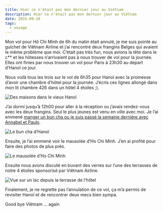 ```yaml
---
title: Hier ce n’était pas mon dernier jour au Viêtnam
description: Hier ce n’était pas mon dernier jour au Viêtnam
date: 2015-09-20
tags:
  - voyage
---
```


Mon vol pour Hô Chi Minh de 6h du matin était annulé, je me suis pointé au guichet de Viêtnam Airline et j’ai rencontré deux frangins Belges qui avaient le même problème que moi. C’était pas très fun, nous avions la tête dans le c\*\* et les hôtesses n’arrivaient pas à nous trouver de vol pour la journée. Elles ont finies par nous trouver un vol pour Paris à 23h30 au depart d’Hanoï ce jour.

Nous voilà tous les trois sur le vol de 6h35 pour Hanoï avec la promesse d’avoir une chambre d’hôtel pour la journée. J’écris ces lignes allongé dans mon lit chambre 426 dans un hôtel 4 étoiles ;).

![Des maisons dans le vieux Hanoï](/img/jpg/tmp_12230-img_20150920_142624-800262508.jpg "Des maisons dans le vieux Hanoï")

J’ai dormi jusqu’à 12h00 pour aller à la réception ou j’avais rendez-vous avec les deux frangins. Seul le plus jeunes est venu en ville avec moi. Je l’ai emmené [manger un bun cha ou je suis passé la semaine dernière avec Annabel et Paulo](#recap-repas).

![Le bun cha d’Hanoï](/img/jpg/tmp_12230-img_20150920_1323491434824161.jpg "Le bun cha d’Hanoï")

Ensuite, je l’ai emmené voir le mausolée d’Ho Chi Minh. J’en ai profité pour faire des photos de plus près.

![Le mausolée d’Ho Chi Minh](/img/jpg/tmp_12230-img_20150920_144149-121399551.jpg "Le mausolée d’Ho Chi Minh")

Ensuite nous avons discuté en buvant des verres sur l’une des terrasses de notre 4 étoiles sponsorisé par Viêtnam Airline.

![Vue sur un lac depuis la terrasse de l’hôtel](/img/jpg/tmp_12230-img_20150920_150541-2062070485.jpg "Vue sur un lac depuis la terrasse de l’hôtel")

Finalement, je ne regrette pas l’annulation de ce vol, ça m’a permis de revisiter Hanoï et de rencontrer deux mecs bien sympa.

Good bye Viêtnam ... again